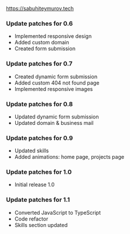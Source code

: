 https://sabuhiteymurov.tech

### Update patches for 0.6

- Implemented responsive design
- Added custom domain
- Created form submission

### Update patches for 0.7

- Created dynamic form submission
- Added custom 404 not found page
- Implemented responsive images

### Update patches for 0.8

- Updated dynamic form submission
- Updated domain & business mail

### Update patches for 0.9

- Updated skills
- Added animations: home page, projects page

### Update patches for 1.0

- Initial release 1.0

### Update patches for 1.1

- Converted JavaScript to TypeScript
- Code refactor
- Skills section updated
